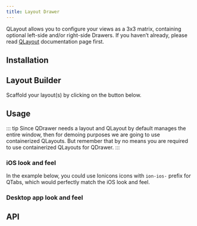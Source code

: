 ```yaml
---
title: Layout Drawer
---
```


QLayout allows you to configure your views as a 3x3 matrix, containing optional left-side and/or right-side Drawers. If you haven’t already, please read [QLayout](/layout/layout) documentation page first.

## Installation
<doc-installation components="QDrawer" />

## Layout Builder
Scaffold your layout(s) by clicking on the button below.

<q-btn
  push
  color="primary"
  icon-right="launch"
  label="Layout Builder"
  type="a"
  href="/layout-builder"
  target="_blank"
  rel="noopener noreferrer"
/>

## Usage
::: tip
Since QDrawer needs a layout and QLayout by default manages the entire window, then for demoing purposes we are going to use containerized QLayouts. But remember that by no means you are required to use containerized QLayouts for QDrawer.
:::

<doc-example title="Basic" file="QHeader/Basic" />

<doc-example title="Playing with QToolbar" file="QHeader/Extended" />

<doc-example title="Playing with QBreadcrumb" file="QHeader/Breadcrumbs" />

<doc-example title="Playing with QTabs" file="QHeader/Tabs" />

### iOS look and feel
In the example below, you could use Ionicons icons with `ion-ios-` prefix for QTabs, which would perfectly match the iOS look and feel.

<doc-example title="iOS-like" file="QHeader/LookingIOS" />

### Desktop app look and feel
<doc-example title="Desktop app-like" file="QHeader/AppLike" />

## API
<doc-api file="QDrawer" />
